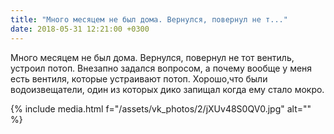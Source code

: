 ```yaml
---
title: "Много месяцем не был дома. Вернулся, повернул не т..."
date: 2018-05-31 12:21:00 +0300
---
```


Много месяцем не был дома. Вернулся, повернул не тот вентиль, устроил потоп. Внезапно задался вопросом, а почему вообще у меня есть вентиля, которые устраивают потоп. Хорошо,что были водоизвещатели, один из которых дико запищал когда ему стало мокро.

{% include media.html f="/assets/vk_photos/2/jXUv48S0QV0.jpg" alt="" %}
